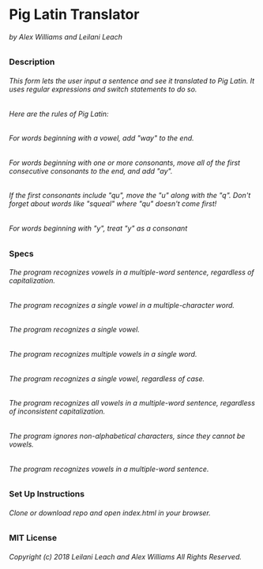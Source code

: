 # Pig Latin Translator
###### by Alex Williams and Leilani Leach

### Description
###### This form lets the user input a sentence and see it translated to Pig Latin. It uses regular expressions and switch statements to do so.

###### Here are the rules of Pig Latin:

###### For words beginning with a vowel, add "way" to the end.

###### For words beginning with one or more consonants, move all of the first consecutive consonants to the end, and add "ay".

###### If the first consonants include "qu", move the "u" along with the "q". Don't forget about words like "squeal" where "qu" doesn't come first!

###### For words beginning with "y", treat "y" as a consonant

### Specs

###### The program recognizes vowels in a multiple-word sentence, regardless of capitalization.
###### The program recognizes a single vowel in a multiple-character word.
###### The program recognizes a single vowel.
###### The program recognizes multiple vowels in a single word.
###### The program recognizes a single vowel, regardless of case.
###### The program recognizes all vowels in a multiple-word sentence, regardless of inconsistent capitalization.
###### The program ignores non-alphabetical characters, since they cannot be vowels.
###### The program recognizes vowels in a multiple-word sentence.

### Set Up Instructions
###### Clone or download repo and open index.html in your browser.

### MIT License

###### Copyright (c) 2018 Leilani Leach and Alex Williams All Rights Reserved.






















